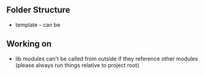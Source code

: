 ## Folder Structure
- template - can be

## Working on

- lib modules can't be called from outside if they reference other modules (please always run things relative to project root)